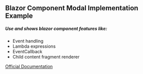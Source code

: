 ## Blazor Component Modal Implementation Example

##### Use and shows blazor component features like:

- Event handling
- Lambda expressions
- EventCallback
- Child content fragment renderer

[Official Documentation](https://docs.microsoft.com/en-us/aspnet/core/blazor/event-handling?view=aspnetcore-3.1)
